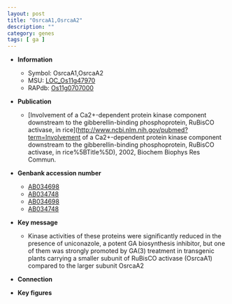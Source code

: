 ```yaml
---
layout: post
title: "OsrcaA1,OsrcaA2"
description: ""
category: genes
tags: [ ga ]
---
```


* **Information**  
    + Symbol: OsrcaA1,OsrcaA2  
    + MSU: [LOC_Os11g47970](http://rice.plantbiology.msu.edu/cgi-bin/ORF_infopage.cgi?orf=LOC_Os11g47970)  
    + RAPdb: [Os11g0707000](http://rapdb.dna.affrc.go.jp/viewer/gbrowse_details/irgsp1?name=Os11g0707000)  

* **Publication**  
    + [Involvement of a Ca2+-dependent protein kinase component downstream to the gibberellin-binding phosphoprotein, RuBisCO activase, in rice](http://www.ncbi.nlm.nih.gov/pubmed?term=Involvement of a Ca2+-dependent protein kinase component downstream to the gibberellin-binding phosphoprotein, RuBisCO activase, in rice%5BTitle%5D), 2002, Biochem Biophys Res Commun.

* **Genbank accession number**  
    + [AB034698](http://www.ncbi.nlm.nih.gov/nuccore/AB034698)
    + [AB034748](http://www.ncbi.nlm.nih.gov/nuccore/AB034748)
    + [AB034698](http://www.ncbi.nlm.nih.gov/nuccore/AB034698)
    + [AB034748](http://www.ncbi.nlm.nih.gov/nuccore/AB034748)

* **Key message**  
    + Kinase activities of these proteins were significantly reduced in the presence of uniconazole, a potent GA biosynthesis inhibitor, but one of them was strongly promoted by GA(3) treatment in transgenic plants carrying a smaller subunit of RuBisCO activase (OsrcaA1) compared to the larger subunit OsrcaA2

* **Connection**  

* **Key figures**  


